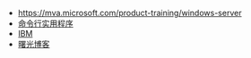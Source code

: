 * https://mva.microsoft.com/product-training/windows-server
* [命令行实用程序](https://msdn.microsoft.com/zh-cn/library/cc757819(v=ws.10).aspx#BKMK_tcpip_tro_status)
* [IBM](http://www-01.ibm.com/support/knowledgecenter/ssw_aix_61/com.ibm.aix.networkcomm/tcpip_commands_list.htm?lang=zh)
* [曙光博客](http://www.ezloo.com/archives/network.html) 
